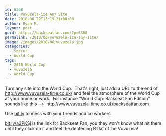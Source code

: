 ```yaml
---
id: 6368
title: Vuvuzela-ize Any Site
date: 2010-06-22T13:19:21+00:00
author: Ryan M.
layout: post
guid: https://backseatfan.com/?p=6368
permalink: /2010/06/vuvuzela-ize-any-site/
image: /images/2010/06/vuvuzela.jpg
categories:
  - Soccer
  - World Cup
tags:
  - 2010 World Cup
  - vuvuzela
  - World Cup
---
```


<div class="entry">
  <p>
    Turn any site into the World Cup.  That's right, just add a URL to the end of <a href="http://www.vuvuzela-time.co.uk/">http://www.vuvuzela-time.co.uk/</a> and feel the atmosphere of the World Cup at your home or work.  For instance "World Cup: Backseat Fan Edition" sounds like this -->  <a href="http://www.vuvuzela-time.co.uk/backseatfan.com ">http://www.vuvuzela-time.co.uk/backseatfan.com </a>
  </p>

  <p>
    Use <a href="http://bit.ly">bit.ly</a> to mess with your friends and co workers.
  </p>

  <p>
    <a href="http://bit.ly/a3PKSj">bit.ly/a3PKSj</a> is the link for Backseat Fan, you they won't know what hit them until they click on it and feel the deafening B flat of the Vuvuzela!
  </p>
</div>
